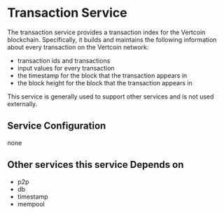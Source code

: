 # Transaction Service

The transaction service provides a transaction index for the Vertcoin blockchain. Specifically, it builds and maintains the following information about every transaction on the Vertcoin network:

- transaction ids and transactions
- input values for every transaction
- the timestamp for the block that the transaction appears in
- the block height for the block that the transaction appears in

This service is generally used to support other services and is not used externally.

## Service Configuration

none

## Other services this service Depends on

- p2p
- db
- timestamp
- mempool
